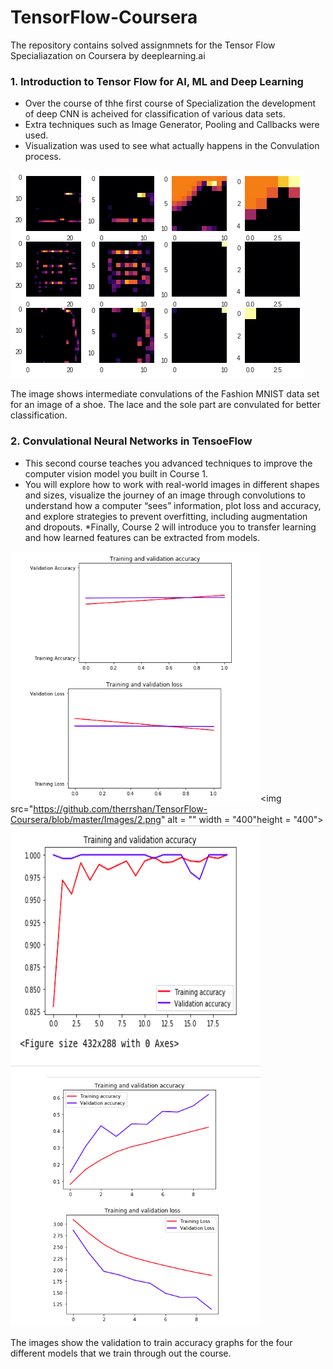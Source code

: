 # TensorFlow-Coursera
The repository contains solved assignmnets for the Tensor Flow Specialiazation on Coursera by deeplearning.ai

### 1. Introduction to Tensor Flow for AI, ML and Deep Learning

* Over the course of thhe first course of Specialization the development of deep CNN is acheived for classification of various data sets.
* Extra techniques such as Image Generator, Pooling and Callbacks were used.
* Visualization was used to see what actually happens in the Convulation process.

<img src="https://github.com/therrshan/TensorFlow-Coursera/blob/master/Images/FashinMNISTviz.png" alt = "">

The image shows intermediate convulations of the Fashion MNIST data set for an image of a shoe. The lace and the sole part are convulated for better classification.

### 2. Convulational Neural Networks in TensoeFlow

* This second course teaches you advanced techniques to improve the computer vision model you built in Course 1. 
* You will explore how to work with real-world images in different shapes and sizes, visualize the journey of an image through convolutions to understand how a computer “sees” information, plot loss and accuracy, and explore strategies to prevent overfitting, including augmentation and dropouts. 
*Finally, Course 2 will introduce you to transfer learning and how learned features can be extracted from models.


<img src="https://github.com/therrshan/TensorFlow-Coursera/blob/master/Images/1.png" alt = "" width = "400" height = "400"><img src="https://github.com/therrshan/TensorFlow-Coursera/blob/master/Images/2.png" alt = "" width = "400"height = "400">
<img src="https://github.com/therrshan/TensorFlow-Coursera/blob/master/Images/3.png" alt = "" width = "400" height = "400"><img src="https://github.com/therrshan/TensorFlow-Coursera/blob/master/Images/4.png" alt = "" width = "400" height = "400">

The images show the validation to train accuracy graphs for the four different models that we train through out the course.
